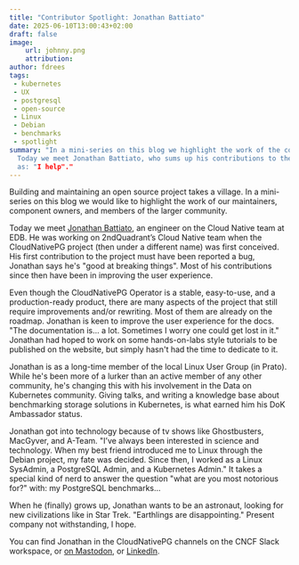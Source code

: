 ```yaml
---
title: "Contributor Spotlight: Jonathan Battiato"
date: 2025-06-10T13:00:43+02:00
draft: false
image:
    url: johnny.png
    attribution:
author: fdrees
tags:
 - kubernetes
 - UX
 - postgresql
 - open-source
 - Linux
 - Debian
 - benchmarks
 - spotlight
summary: "In a mini-series on this blog we highlight the work of the community.
  Today we meet Jonathan Battiato, who sums up his contributions to the project 
  as: "I help"."
---
```


Building and maintaining an open source project takes a village. In a
mini-series on this blog we would like to highlight the work of our
maintainers, component owners, and members of the larger community.

Today we meet [Jonathan Battiato](https://github.com/jbattiato), an engineer 
on the Cloud Native team at EDB. He was working on 2ndQuadrant’s Cloud Native 
team when the CloudNativePG project (then under a different name) was first 
conceived. His first contribution to the project must have been reported a bug, 
Jonathan says he's "good at breaking things". Most of his contributions since 
then have been in improving the user experience.

Even though the CloudNativePG Operator is a stable, easy-to-use, and a 
production-ready product, there are many aspects of the project that still 
require improvements and/or rewriting. Most of them are already on the roadmap. 
Jonathan is keen to improve the user experience for the docs. "The documentation 
is... a lot. Sometimes I worry one could get lost in it." Jonathan had hoped 
to work on some hands-on-labs style tutorials to be published on the 
website, but simply hasn't had the time to dedicate to it. 

Jonathan is as a long-time member of the local Linux User Group (in Prato). 
While he's been more of a lurker than an active member of any other community, 
he's changing this with his involvement in the Data on Kubernetes community. 
Giving talks, and writing a knowledge base about benchmarking storage solutions 
in Kubernetes, is what earned him his DoK Ambassador status.

Jonathan got into technology because of tv shows like Ghostbusters, MacGyver, 
and A-Team. "I’ve always been interested in science and technology. When my 
best friend introduced me to Linux through the Debian project, my fate was 
decided. Since then, I worked as a Linux SysAdmin, a PostgreSQL Admin, and a 
Kubernetes Admin." It takes a special kind of nerd to answer the question 
"what are you most notorious for?" with: my PostgreSQL benchmarks...

When he (finally) grows up, Jonathan wants to be an astronaut, looking for 
new civilizations like in Star Trek. "Earthlings are disappointing." Present 
company not withstanding, I hope.

You can find Jonathan in the CloudNativePG channels on the CNCF Slack workspace, 
or [on Mastodon](https://mastodon.social/@jonnylee), or [LinkedIn](https://www.linkedin.com/in/jonathanbattiato/).
